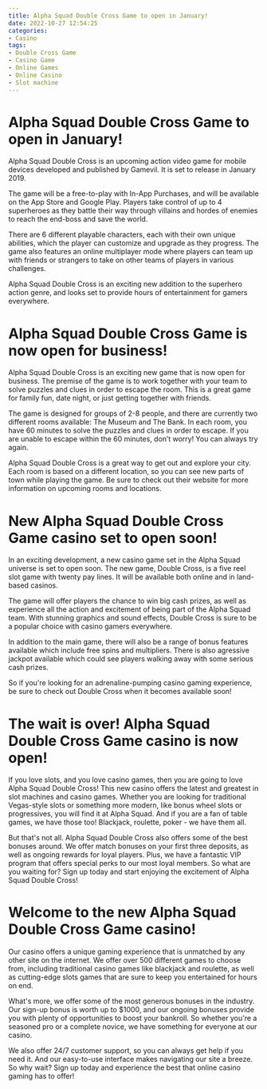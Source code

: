 ```yaml
---
title: Alpha Squad Double Cross Game to open in January!
date: 2022-10-27 12:54:25
categories:
- Casino
tags:
- Double Cross Game
- Casino Game
- Online Games
- Online Casino
- Slot machine
---
```



#  Alpha Squad Double Cross Game to open in January!

Alpha Squad Double Cross is an upcoming action video game for mobile devices developed and published by Gamevil. It is set to release in January 2019.

The game will be a free-to-play with In-App Purchases, and will be available on the App Store and Google Play. Players take control of up to 4 superheroes as they battle their way through villains and hordes of enemies to reach the end-boss and save the world.

There are 6 different playable characters, each with their own unique abilities, which the player can customize and upgrade as they progress. The game also features an online multiplayer mode where players can team up with friends or strangers to take on other teams of players in various challenges.

Alpha Squad Double Cross is an exciting new addition to the superhero action genre, and looks set to provide hours of entertainment for gamers everywhere.

#  Alpha Squad Double Cross Game is now open for business!

Alpha Squad Double Cross is an exciting new game that is now open for business. The premise of the game is to work together with your team to solve puzzles and clues in order to escape the room. This is a great game for family fun, date night, or just getting together with friends.

The game is designed for groups of 2-8 people, and there are currently two different rooms available: The Museum and The Bank. In each room, you have 60 minutes to solve the puzzles and clues in order to escape. If you are unable to escape within the 60 minutes, don’t worry! You can always try again.

Alpha Squad Double Cross is a great way to get out and explore your city. Each room is based on a different location, so you can see new parts of town while playing the game. Be sure to check out their website for more information on upcoming rooms and locations.

#  New Alpha Squad Double Cross Game casino set to open soon!

In an exciting development, a new casino game set in the Alpha Squad universe is set to open soon. The new game, Double Cross, is a five reel slot game with twenty pay lines. It will be available both online and in land-based casinos.

The game will offer players the chance to win big cash prizes, as well as experience all the action and excitement of being part of the Alpha Squad team. With stunning graphics and sound effects, Double Cross is sure to be a popular choice with casino gamers everywhere.

In addition to the main game, there will also be a range of bonus features available which include free spins and multipliers. There is also agressive jackpot available which could see players walking away with some serious cash prizes.

So if you're looking for an adrenaline-pumping casino gaming experience, be sure to check out Double Cross when it becomes available soon!

#  The wait is over! Alpha Squad Double Cross Game casino is now open!

If you love slots, and you love casino games, then you are going to love Alpha Squad Double Cross! This new casino offers the latest and greatest in slot machines and casino games. Whether you are looking for traditional Vegas-style slots or something more modern, like bonus wheel slots or progressives, you will find it at Alpha Squad. And if you are a fan of table games, we have those too! Blackjack, roulette, poker - we have them all.

But that's not all. Alpha Squad Double Cross also offers some of the best bonuses around. We offer match bonuses on your first three deposits, as well as ongoing rewards for loyal players. Plus, we have a fantastic VIP program that offers special perks to our most loyal members. So what are you waiting for? Sign up today and start enjoying the excitement of Alpha Squad Double Cross!

#  Welcome to the new Alpha Squad Double Cross Game casino!

Our casino offers a unique gaming experience that is unmatched by any other site on the internet. We offer over 500 different games to choose from, including traditional casino games like blackjack and roulette, as well as cutting-edge slots games that are sure to keep you entertained for hours on end.

What's more, we offer some of the most generous bonuses in the industry. Our sign-up bonus is worth up to $1000, and our ongoing bonuses provide you with plenty of opportunities to boost your bankroll. So whether you're a seasoned pro or a complete novice, we have something for everyone at our casino.

We also offer 24/7 customer support, so you can always get help if you need it. And our easy-to-use interface makes navigating our site a breeze. So why wait? Sign up today and experience the best that online casino gaming has to offer!
